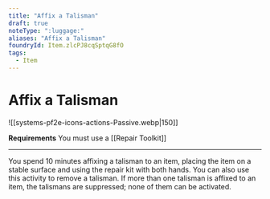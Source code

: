 ```yaml
---
title: "Affix a Talisman"
draft: true
noteType: ":luggage:"
aliases: "Affix a Talisman"
foundryId: Item.zlcPJ8cqSptqG8fO
tags:
  - Item
---
```


# Affix a Talisman
![[systems-pf2e-icons-actions-Passive.webp|150]]

**Requirements** You must use a [[Repair Toolkit]]

* * *

You spend 10 minutes affixing a talisman to an item, placing the item on a stable surface and using the repair kit with both hands. You can also use this activity to remove a talisman. If more than one talisman is affixed to an item, the talismans are suppressed; none of them can be activated.
